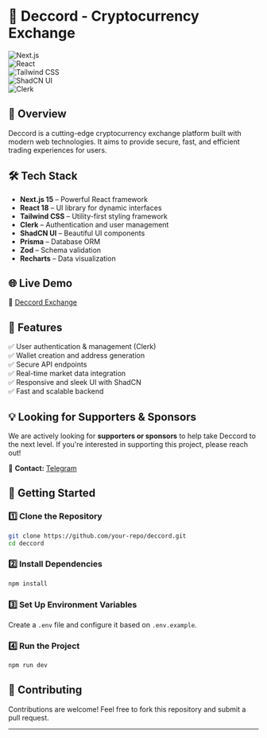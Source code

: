 # 🚀 Deccord - Cryptocurrency Exchange  

![Next.js](https://img.shields.io/badge/Next.js-15-blue)  
![React](https://img.shields.io/badge/React-18-blue)  
![Tailwind CSS](https://img.shields.io/badge/TailwindCSS-3-blue)  
![ShadCN UI](https://img.shields.io/badge/ShadCN-UI-blue)  
![Clerk](https://img.shields.io/badge/Clerk-Auth-blue)  

## 🌟 Overview  

Deccord is a cutting-edge cryptocurrency exchange platform built with modern web technologies. It aims to provide secure, fast, and efficient trading experiences for users.  

## 🛠️ Tech Stack  

- **Next.js 15** – Powerful React framework  
- **React 18** – UI library for dynamic interfaces  
- **Tailwind CSS** – Utility-first styling framework  
- **Clerk** – Authentication and user management  
- **ShadCN UI** – Beautiful UI components  
- **Prisma** – Database ORM  
- **Zod** – Schema validation  
- **Recharts** – Data visualization  

## 🌐 Live Demo  

🔗 [Deccord Exchange](https://www.deccord.com)  

## 📌 Features  

✅ User authentication & management (Clerk)  
✅ Wallet creation and address generation  
✅ Secure API endpoints  
✅ Real-time market data integration  
✅ Responsive and sleek UI with ShadCN  
✅ Fast and scalable backend  

## 💡 Looking for Supporters & Sponsors  

We are actively looking for **supporters or sponsors** to help take Deccord to the next level. If you're interested in supporting this project, please reach out!  

📩 **Contact:** [Telegram](https://t.me/Blackdveil)  

## 🚀 Getting Started  

### 1️⃣ Clone the Repository  
```bash
git clone https://github.com/your-repo/deccord.git
cd deccord
```

### 2️⃣ Install Dependencies  
```bash
npm install
```

### 3️⃣ Set Up Environment Variables  
Create a `.env` file and configure it based on `.env.example`.

### 4️⃣ Run the Project  
```bash
npm run dev
```

## 🤝 Contributing  

Contributions are welcome! Feel free to fork this repository and submit a pull request.  

---
